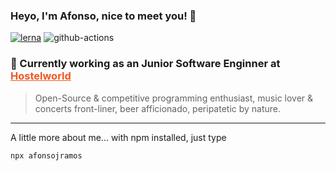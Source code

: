 ### Heyo, I'm Afonso, nice to meet you! 👋

[![lerna](https://img.shields.io/badge/maintained%20with-lerna-cc00ff.svg)](https://lerna.js.org/)
![github-actions](https://github.com/afonsojramos/afonsojramos/actions/workflows/npmpublish.yml/badge.svg?branch=main)


### 📍 Currently working as an Junior Software Enginner at <a href="https://www.hostelworld.com/pt/" style="color: #f25621">Hostelworld</a>

> Open-Source & competitive programming enthusiast, music lover & concerts front-liner, beer afficionado, peripatetic by nature.

---

A little more about me... with npm installed, just type

```
npx afonsojramos
```

<!--
**afonsojramos/afonsojramos** is a ✨ _special_ ✨ repository because its `README.md` (this file) appears on your GitHub profile.

Here are some ideas to get you started:

- 🔭 I’m currently working on ...
- 🌱 I’m currently learning ...
- 👯 I’m looking to collaborate on ...
- 🤔 I’m looking for help with ...
- 💬 Ask me about ...
- 📫 How to reach me: ...
- 😄 Pronouns: ...
- ⚡ Fun fact: ...
-->
